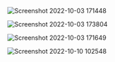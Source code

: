 ![Screenshot 2022-10-03 171448](https://user-images.githubusercontent.com/37810786/193695577-66fa2cb4-72d4-4f50-9998-176a746faee3.jpg)

![Screenshot 2022-10-03 173804](https://user-images.githubusercontent.com/37810786/193698577-bb152ad1-3536-4cee-9d66-216e6c43680d.jpg)

![Screenshot 2022-10-03 171649](https://user-images.githubusercontent.com/37810786/193696313-8d0ff6f2-ad51-40ff-92f1-43d83bfce52e.jpg)

![Screenshot 2022-10-10 102548](https://user-images.githubusercontent.com/37810786/194901813-2451bd69-1844-4ba5-904f-8784aeb31027.jpg)

